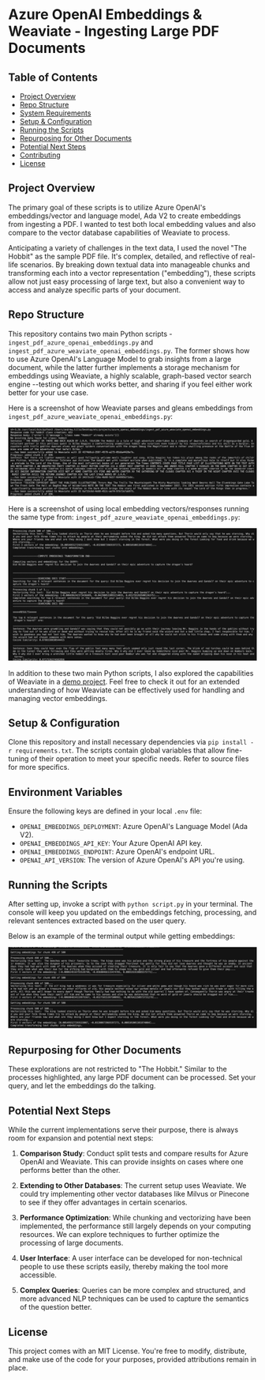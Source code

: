 # Azure OpenAI Embeddings & Weaviate - Ingesting Large PDF Documents

## Table of Contents
- [Project Overview](#project-overview)
- [Repo Structure](#repo-structure)
- [System Requirements](#system-requirements)
- [Setup & Configuration](#setup--configuration)
- [Running the Scripts](#running-the-scripts)
- [Repurposing for Other Documents](#repurposing-for-other-documents)
- [Potential Next Steps](#potential-next-steps)
- [Contributing](#contributing)
- [License](#license)

## Project Overview

The primary goal of these scripts is to utilize Azure OpenAI's embeddings/vector and language model, Ada V2 to create embeddings from ingesting a PDF.  I wanted to test both local embedding values and also compare to the vector database capabilities of Weaviate to process.

Anticipating a variety of challenges in the text data, I used the novel "The Hobbit" as the sample PDF file. It's complex, detailed, and reflective of real-life scenarios. By breaking down textual data into manageable chunks and transforming each into a vector representation ("embedding"), these scripts allow not just easy processing of large text, but also a convenient way to access and analyze specific parts of your document.

## Repo Structure

This repository contains two main Python scripts - `ingest_pdf_azure_openai_embeddings.py` and `ingest_pdf_azure_weaviate_openai_embeddings.py`. The former shows how to use Azure OpenAI's Language Model to grab insights from a large document, while the latter further implements a storage mechanism for embeddings using Weaviate, a highly scalable, graph-based vector search engine --testing out which works better, and sharing if you feel either work better for your use case.

Here is a screenshot of how Weaviate parses and gleans embeddings from `ingest_pdf_azure_weaviate_openai_embeddings.py`:

![Weaviate Demonstration](/images/weaviate_demo.png)

Here is a screenshot of using local embedding vectors/responses running the same type from: `ingest_pdf_azure_weaviate_openai_embeddings.py`:

![Script Results](/images/results.png)

In addition to these two main Python scripts, I also explored the capabilities of Weaviate in a [demo project](https://github.com/tillo13/weaviate_demo). Feel free to check it out for an extended understanding of how Weaviate can be effectively used for handling and managing vector embeddings.

## Setup & Configuration

Clone this repository and install necessary dependencies via `pip install -r requirements.txt`. The scripts contain global variables that allow fine-tuning of their operation to meet your specific needs. Refer to source files for more specifics.

## Environment Variables

Ensure the following keys are defined in your local `.env` file: 

- `OPENAI_EMBEDDINGS_DEPLOYMENT`: Azure OpenAI's Language Model (Ada V2).
- `OPENAI_EMBEDDINGS_API_KEY`: Your Azure OpenAI API key.
- `OPENAI_EMBEDDINGS_ENDPOINT`: Azure OpenAI's endpoint URL.
- `OPENAI_API_VERSION`: The version of Azure OpenAI's API you're using.

## Running the Scripts

After setting up, invoke a script with `python script.py` in your terminal. The console will keep you updated on the embeddings fetching, processing, and relevant sentences extracted based on the user query.

Below is an example of the terminal output while getting embeddings:

![Getting Embeddings](/images/getting_embeddings.png)

## Repurposing for Other Documents

These explorations are not restricted to "The Hobbit." Similar to the processes highlighted, any large PDF document can be processed. Set your query, and let the embeddings do the talking.

## Potential Next Steps

While the current implementations serve their purpose, there is always room for expansion and potential next steps:

1. **Comparison Study**: Conduct split tests and compare results for Azure OpenAI and Weaviate. This can provide insights on cases where one performs better than the other.

2. **Extending to Other Databases**: The current setup uses Weaviate. We could try implementing other vector databases like Milvus or Pinecone to see if they offer advantages in certain scenarios.

3. **Performance Optimization**: While chunking and vectorizing have been implemented, the performance still largely depends on your computing resources. We can explore techniques to further optimize the processing of large documents.

4. **User Interface**: A user interface can be developed for non-technical people to use these scripts easily, thereby making the tool more accessible.

5. **Complex Queries**: Queries can be more complex and structured, and more advanced NLP techniques can be used to capture the semantics of the question better.

## License

This project comes with an MIT License. You're free to modify, distribute, and make use of the code for your purposes, provided attributions remain in place.